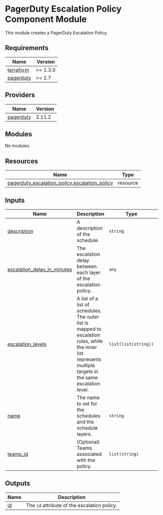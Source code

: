 # PagerDuty Escalation Policy Component Module

This module creates a PagerDuty Escalation Policy.

<!-- BEGIN_TF_DOCS -->
## Requirements

| Name | Version |
|------|---------|
| <a name="requirement_terraform"></a> [terraform](#requirement\_terraform) | >= 1.3.0 |
| <a name="requirement_pagerduty"></a> [pagerduty](#requirement\_pagerduty) | >= 2.7 |

## Providers

| Name | Version |
|------|---------|
| <a name="provider_pagerduty"></a> [pagerduty](#provider\_pagerduty) | 2.11.2 |

## Modules

No modules.

## Resources

| Name | Type |
|------|------|
| [pagerduty_escalation_policy.escalation_policy](https://registry.terraform.io/providers/pagerduty/pagerduty/latest/docs/resources/escalation_policy) | resource |

## Inputs

| Name | Description | Type | Default | Required |
|------|-------------|------|---------|:--------:|
| <a name="input_description"></a> [description](#input\_description) | A description of the schedule. | `string` | n/a | yes |
| <a name="input_escalation_delay_in_minutes"></a> [escalation\_delay\_in\_minutes](#input\_escalation\_delay\_in\_minutes) | The escalation delay between each layer of the escalation policy. | `any` | n/a | yes |
| <a name="input_escalation_levels"></a> [escalation\_levels](#input\_escalation\_levels) | A list of a list of schedules. The outer list is mapped to escalation rules, while the inner list represents multiple targets in the same escalation level. | `list(list(string))` | n/a | yes |
| <a name="input_name"></a> [name](#input\_name) | The name to set for the schedules and the schedule layers. | `string` | n/a | yes |
| <a name="input_teams_id"></a> [teams\_id](#input\_teams\_id) | (Optional) Teams associated with the policy. | `list(string)` | `[]` | no |

## Outputs

| Name | Description |
|------|-------------|
| <a name="output_id"></a> [id](#output\_id) | The `id` attribute of the escalation policy. |
<!-- END_TF_DOCS -->

